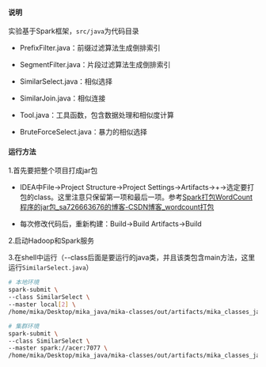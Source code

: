 #### 说明

实验基于Spark框架，`src/java`为代码目录

- PrefixFilter.java：前缀过滤算法生成倒排索引

- SegmentFilter.java：片段过滤算法生成倒排索引

- SimilarSelect.java：相似选择

- SimilarJoin.java：相似连接

- Tool.java：工具函数，包含数据处理和相似度计算

- BruteForceSelect.java：暴力的相似选择

#### 运行方法

1.首先要把整个项目打成jar包

- IDEA中File->Project Structure->Project Settings->Artifacts->+->选定要打包的class。这里注意只保留第一项和最后一项。参考[Spark打包WordCount程序的jar包_sa726663676的博客-CSDN博客_wordcount打包](https://blog.csdn.net/sa726663676/article/details/120122230)

- 每次修改代码后，重新构建：Build->Build Artifacts->Build

2.启动Hadoop和Spark服务

3.在shell中运行（--class后面是要运行的java类，并且该类包含main方法，这里运行`SimilarSelect.java`）

```sh
# 本地环境
spark-submit \
--class SimilarSelect \
--master local[2] \
/home/mika/Desktop/mika_java/mika-classes/out/artifacts/mika_classes_jar/mika-classes.jar

# 集群环境
spark-submit \
--class SimilarSelect \
--master spark://acer:7077 \
/home/mika/Desktop/mika_java/mika-classes/out/artifacts/mika_classes_jar/mika-classes.jar
```

